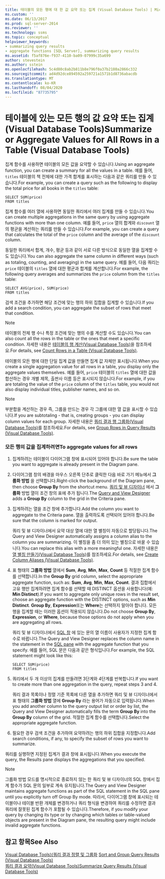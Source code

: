 ```yaml
---
title: 테이블의 모든 행에 대 한 값 요약 또는 집계 (Visual Database Tools) | Microsoft Docs
ms.custom: ''
ms.date: 06/13/2017
ms.prod: sql-server-2014
ms.reviewer: ''
ms.technology: ssms
ms.topic: conceptual
helpviewer_keywords:
- summarizing query results
- aggregate functions [SQL Server], summarizing query results
ms.assetid: f5af876e-f937-4110-ba09-07999c35a699
author: stevestein
ms.author: sstein
ms.openlocfilehash: 5c4d80c8ab2b811b8e796f0a37b2180a2866c332
ms.sourcegitcommit: ad4d92dce894592a259721a1571b1d8736abacdb
ms.translationtype: MT
ms.contentlocale: ko-KR
ms.lasthandoff: 08/04/2020
ms.locfileid: "87735795"
---
```

# <a name="summarize-or-aggregate-values-for-all-rows-in-a-table-visual-database-tools"></a><span data-ttu-id="b6676-102">테이블에 있는 모든 행의 값 요약 또는 집계(Visual Database Tools)</span><span class="sxs-lookup"><span data-stu-id="b6676-102">Summarize or Aggregate Values for All Rows in a Table (Visual Database Tools)</span></span>
  <span data-ttu-id="b6676-103">집계 함수를 사용하면 테이블의 모든 값을 요약할 수 있습니다.</span><span class="sxs-lookup"><span data-stu-id="b6676-103">Using an aggregate function, you can create a summary for all the values in a table.</span></span> <span data-ttu-id="b6676-104">예를 들어, `titles` 테이블의 책 전체에 대한 가격 합계를 표시하는 다음과 같은 쿼리를 만들 수 있습니다.</span><span class="sxs-lookup"><span data-stu-id="b6676-104">For example, you can create a query such as the following to display the total price for all books in the `titles` table:</span></span>  
  
```  
SELECT SUM(price)  
FROM titles  
```  
  
 <span data-ttu-id="b6676-105">집계 함수를 여러 열에 사용하면 동일한 쿼리에서 여러 집계를 만들 수 있습니다.</span><span class="sxs-lookup"><span data-stu-id="b6676-105">You can create multiple aggregations in the same query by using aggregate functions with more than one column.</span></span> <span data-ttu-id="b6676-106">예를 들어, `price` 열의 합계와 `discount` 열의 평균을 계산하는 쿼리를 만들 수 있습니다.</span><span class="sxs-lookup"><span data-stu-id="b6676-106">For example, you can create a query that calculates the total of the `price` column and the average of the `discount` column.</span></span>  
  
 <span data-ttu-id="b6676-107">동일한 쿼리에서 합계, 개수, 평균 등과 같이 서로 다른 방식으로 동일한 열을 집계할 수도 있습니다.</span><span class="sxs-lookup"><span data-stu-id="b6676-107">You can also aggregate the same column in different ways (such as totaling, counting, and averaging) in the same query.</span></span> <span data-ttu-id="b6676-108">예를 들어, 다음 쿼리는 `price` 테이블의 `titles` 열에 대한 평균과 합계를 계산합니다.</span><span class="sxs-lookup"><span data-stu-id="b6676-108">For example, the following query averages and summarizes the `price` column from the `titles` table:</span></span>  
  
```  
SELECT AVG(price), SUM(price)  
FROM titles  
```  
  
 <span data-ttu-id="b6676-109">검색 조건을 추가하면 해당 조건에 맞는 행의 하위 집합을 집계할 수 있습니다.</span><span class="sxs-lookup"><span data-stu-id="b6676-109">If you add a search condition, you can aggregate the subset of rows that meet that condition.</span></span>  
  
> [!NOTE]  
>  <span data-ttu-id="b6676-110">테이블의 전체 행 수나 특정 조건에 맞는 행의 수를 계산할 수도 있습니다.</span><span class="sxs-lookup"><span data-stu-id="b6676-110">You can also count all the rows in the table or the ones that meet a specific condition.</span></span> <span data-ttu-id="b6676-111">자세한 내용은 [테이블의 행 계산&#40;Visual Database Tools&#41;](visual-database-tools.md)을 참조하세요.</span><span class="sxs-lookup"><span data-stu-id="b6676-111">For details, see [Count Rows in a Table &#40;Visual Database Tools&#41;](visual-database-tools.md).</span></span>  
  
 <span data-ttu-id="b6676-112">테이블의 모든 행에 대한 단일 집계 값을 만들면 집계 값 자체만 표시됩니다.</span><span class="sxs-lookup"><span data-stu-id="b6676-112">When you create a single aggregation value for all rows in a table, you display only the aggregate values themselves.</span></span> <span data-ttu-id="b6676-113">예를 들어, `price` 테이블의 `titles` 열에 대한 값을 합산하는 경우 개별 제목, 출판사 이름 등은 표시되지 않습니다.</span><span class="sxs-lookup"><span data-stu-id="b6676-113">For example, if you are totaling the value of the `price` column of the `titles` table, you would not also display individual titles, publisher names, and so on.</span></span>  
  
> [!NOTE]  
>  <span data-ttu-id="b6676-114">부분합을 계산하는 경우 즉, 그룹을 만드는 경우 각 그룹에 대한 열 값을 표시할 수 있습니다.</span><span class="sxs-lookup"><span data-stu-id="b6676-114">If you are subtotaling - that is, creating groups - you can display column values for each group.</span></span> <span data-ttu-id="b6676-115">자세한 내용은 [쿼리 결과 행 그룹화&#40;Visual Database Tools&#41;](group-rows-in-query-results-visual-database-tools.md)를 참조하세요.</span><span class="sxs-lookup"><span data-stu-id="b6676-115">For details, see [Group Rows in Query Results &#40;Visual Database Tools&#41;](group-rows-in-query-results-visual-database-tools.md).</span></span>  
  
### <a name="to-aggregate-values-for-all-rows"></a><span data-ttu-id="b6676-116">모든 행의 값을 집계하려면</span><span class="sxs-lookup"><span data-stu-id="b6676-116">To aggregate values for all rows</span></span>  
  
1.  <span data-ttu-id="b6676-117">집계하려는 테이블이 다이어그램 창에 표시되어 있어야 합니다.</span><span class="sxs-lookup"><span data-stu-id="b6676-117">Be sure the table you want to aggregate is already present in the Diagram pane.</span></span>  
  
2.  <span data-ttu-id="b6676-118">다이어그램 창의 배경을 마우스 오른쪽 단추로 클릭한 다음 바로 가기 메뉴에서 **그룹화 방법** 을 선택합니다.</span><span class="sxs-lookup"><span data-stu-id="b6676-118">Right-click the background of the Diagram pane, then choose **Group By** from the shortcut menu.</span></span> <span data-ttu-id="b6676-119">[쿼리 및 뷰 디자이너](query-and-view-designer-tools-visual-database-tools.md) 에서 **그룹화** 방법 열이 조건 창의 표에 추가 됩니다.</span><span class="sxs-lookup"><span data-stu-id="b6676-119">The [Query and View Designer](query-and-view-designer-tools-visual-database-tools.md) adds a **Group By** column to the grid in the Criteria pane.</span></span>  
  
3.  <span data-ttu-id="b6676-120">집계하려는 열을 조건 창에 추가합니다.</span><span class="sxs-lookup"><span data-stu-id="b6676-120">Add the column you want to aggregate to the Criteria pane.</span></span> <span data-ttu-id="b6676-121">열을 출력하도록 선택되어 있어야 합니다.</span><span class="sxs-lookup"><span data-stu-id="b6676-121">Be sure that the column is marked for output.</span></span>  
  
     <span data-ttu-id="b6676-122">쿼리 및 뷰 디자이너에서 요약 대상 열에 대한 열 별칭이 자동으로 할당됩니다.</span><span class="sxs-lookup"><span data-stu-id="b6676-122">The Query and View Designer automatically assigns a column alias to the column you are summarizing.</span></span> <span data-ttu-id="b6676-123">이 별칭을 좀 더 의미 있는 별칭으로 바꿀 수 있습니다.</span><span class="sxs-lookup"><span data-stu-id="b6676-123">You can replace this alias with a more meaningful one.</span></span> <span data-ttu-id="b6676-124">자세한 내용은 [열 별칭 만들기&#40;Visual Database Tools&#41;](create-column-aliases-visual-database-tools.md)를 참조하세요.</span><span class="sxs-lookup"><span data-stu-id="b6676-124">For details, see [Create Column Aliases &#40;Visual Database Tools&#41;](create-column-aliases-visual-database-tools.md).</span></span>  
  
4.  <span data-ttu-id="b6676-125">표 형태의 **그룹화 방법** 열에서 **Sum**, **Avg**, **Min**, **Max**, **Count** 등 적절한 집계 함수를 선택합니다.</span><span class="sxs-lookup"><span data-stu-id="b6676-125">In the **Group By** grid column, select the appropriate aggregate function, such as: **Sum**, **Avg**, **Min**, **Max**, **Count**.</span></span> <span data-ttu-id="b6676-126">결과 집합에서 고유 행만 집계하려면 집계 함수를 선택할 때 DISTINCT 옵션을 사용합니다(예: **Min Distinct**).</span><span class="sxs-lookup"><span data-stu-id="b6676-126">If you want to aggregate only unique rows in the result set, choose an aggregate function with the DISTINCT options, such as **Min Distinct**.</span></span> <span data-ttu-id="b6676-127">**Group By**, **Expression**또는 **Where**는 선택하지 말아야 합니다. 모든 행을 집계할 때는 이러한 옵션이 적용되지 않습니다.</span><span class="sxs-lookup"><span data-stu-id="b6676-127">Do not choose **Group By**, **Expression**, or **Where**, because those options do not apply when you are aggregating all rows.</span></span>  
  
     <span data-ttu-id="b6676-128">쿼리 및 뷰 디자이너에서 [SQL 창](sql-pane-visual-database-tools.md) 에 있는 문의 열 이름이 사용자가 지정한 집계 함수로 바뀝니다.</span><span class="sxs-lookup"><span data-stu-id="b6676-128">The Query and View Designer replaces the column name in the statement in the [SQL pane](sql-pane-visual-database-tools.md) with the aggregate function that you specify.</span></span> <span data-ttu-id="b6676-129">예를 들어, SQL 문은 다음과 같은 형식입니다.</span><span class="sxs-lookup"><span data-stu-id="b6676-129">For example, the SQL statement might look like this:</span></span>  
  
    ```  
    SELECT SUM(price)  
    FROM titles  
    ```  
  
5.  <span data-ttu-id="b6676-130">쿼리에서 두 개 이상의 집계를 만들려면 3단계와 4단계를 반복합니다.</span><span class="sxs-lookup"><span data-stu-id="b6676-130">If you want to create more than one aggregation in the query, repeat steps 3 and 4.</span></span>  
  
     <span data-ttu-id="b6676-131">쿼리 결과 목록이나 정렬 기준 목록에 다른 열을 추가하면 쿼리 및 뷰 디자이너에서 표 형태의 **그룹화 방법** 열에 **Group By** 라는 용어가 자동으로 입력됩니다.</span><span class="sxs-lookup"><span data-stu-id="b6676-131">When you add another column to the query output list or order by list, the Query and View Designer automatically fills the term **Group By** into the **Group By** column of the grid.</span></span> <span data-ttu-id="b6676-132">적절한 집계 함수를 선택합니다.</span><span class="sxs-lookup"><span data-stu-id="b6676-132">Select the appropriate aggregate function.</span></span>  
  
6.  <span data-ttu-id="b6676-133">필요한 경우 검색 조건을 추가하여 요약하려는 행의 하위 집합을 지정합니다.</span><span class="sxs-lookup"><span data-stu-id="b6676-133">Add search conditions, if any, to specify the subset of rows you want to summarize.</span></span>  
  
 <span data-ttu-id="b6676-134">쿼리를 실행하면 지정된 집계가 결과 창에 표시됩니다.</span><span class="sxs-lookup"><span data-stu-id="b6676-134">When you execute the query, the Results pane displays the aggregations that you specified.</span></span>  
  
> [!NOTE]  
>  <span data-ttu-id="b6676-135">그룹화 방법 모드를 명시적으로 종료하지 않는 한 쿼리 및 뷰 디자이너의 SQL 창에서 집계 함수가 SQL 문의 일부로 계속 유지됩니다.</span><span class="sxs-lookup"><span data-stu-id="b6676-135">The Query and View Designer maintains aggregate functions as part of the SQL statement in the SQL pane until you explicitly turn off Group By mode.</span></span> <span data-ttu-id="b6676-136">따라서, 다이어그램 창에 표시되는 테이블이나 테이블 반환 개체를 변경하거나 쿼리 형식을 변경하여 쿼리를 수정하면 결과 쿼리에 잘못된 집계 함수가 포함될 수 있습니다.</span><span class="sxs-lookup"><span data-stu-id="b6676-136">Therefore, if you modify your query by changing its type or by changing which tables or table-valued objects are present in the Diagram pane, the resulting query might include invalid aggregate functions.</span></span>  
  
## <a name="see-also"></a><span data-ttu-id="b6676-137">참고 항목</span><span class="sxs-lookup"><span data-stu-id="b6676-137">See Also</span></span>  
 <span data-ttu-id="b6676-138">[Visual Database Tools&#41;&#40;쿼리 결과 정렬 및 그룹화](sort-and-group-query-results-visual-database-tools.md) </span><span class="sxs-lookup"><span data-stu-id="b6676-138">[Sort and Group Query Results &#40;Visual Database Tools&#41;](sort-and-group-query-results-visual-database-tools.md) </span></span>  
 [<span data-ttu-id="b6676-139">쿼리 결과 요약&#40;Visual Database Tools&#41;</span><span class="sxs-lookup"><span data-stu-id="b6676-139">Summarize Query Results &#40;Visual Database Tools&#41;</span></span>](summarize-query-results-visual-database-tools.md)  
  
  
